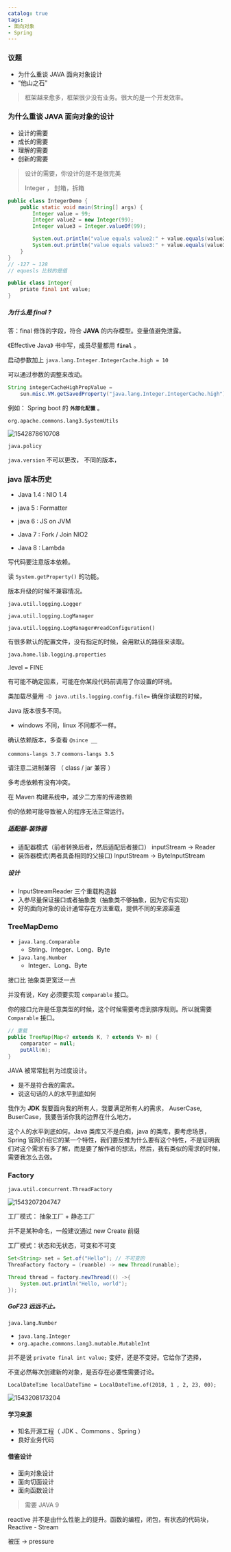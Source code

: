 ```yaml
---
catalog: true
tags:
- 面向对象
- Spring
---
```




### 议题

- 为什么重谈 JAVA 面向对象设计
- “他山之石”



>  框架越来愈多，框架很少没有业务。很大的是一个开发效率。



### 为什么重谈 JAVA 面向对象的设计

- 设计的需要
- 成长的需要
- 理解的需要
- 创新的需要



> 设计的需要，你设计的是不是很完美
>
> Integer ， 封箱，拆箱



```java
public class IntegerDemo {
    public static void main(String[] args) {
        Integer value = 99;
        Integer value2 = new Integer(99);
        Integer value3 = Integer.valueOf(99);

        System.out.println("value equals value2:" + value.equals(value2));
        System.out.println("value equals value3:" + value.equals(value3));
    }
}
// -127 ~ 128
// equesls 比较的是值
```



```java
public class Integer{
    priate final int value;
}
```

##### 为什么是 final ?

答：final 修饰的字段，符合 **JAVA** 的内存模型。变量值避免泄露。

  《Effective Java》 书中写，成员尽量都用 **`final`**  。



启动参数加上 `java.lang.Integer.IntegerCache.high = 10` 

可以通过参数的调整来改动。

```java
String integerCacheHighPropValue =
    sun.misc.VM.getSavedProperty("java.lang.Integer.IntegerCache.high");
```

例如： Spring boot 的 **`外部化配置`** 。

`org.apache.commons.lang3.SystemUtils` 

![1542878610708](assets/1542878610708.png)



`java.policy`  

`java.version` 不可以更改， 不同的版本，



### java 版本历史

- Java 1.4 : NIO 1.4

- java 5 : Formatter
- java 6 : JS on JVM
- Java 7 : Fork / Join NIO2
- Java 8 : Lambda

写代码要注意版本依赖。



读 `System.getProperty()` 的功能。

版本升级的时候不兼容情况。



`java.util.logging.Logger`  

`java.util.logging.LogManager` 



`java.util.logging.LogManager#readConfiguration()` 

有很多默认的配置文件，没有指定的时候，会用默认的路径来读取。

`java.home.lib.logging.properties`

.level = FINE 



有可能不确定因素，可能在你某段代码前调用了你设置的环境。

类加载尽量用 `-D java.utils.logging.config.file=` 确保你读取的时候，



Java 版本很多不同。

- windows 不同，linux 不同都不一样。



确认依赖版本，多查看 `@since __` 

`commons-langs 3.7`  `commons-langs 3.5`  

请注意二进制兼容 （ class / jar 兼容 ）

多考虑依赖有没有冲突。

在 Maven 构建系统中，减少二方库的传递依赖

你的依赖可能导致被人的程序无法正常运行。



##### 适配器-装饰器

- 适配器模式（前者转换后者，然后适配后者接口）  inputStream  -> Reader
- 装饰器模式(两者具备相同的父接口)  InputStream  -> ByteInputStream

##### 设计

- InputStreamReader 三个重载构造器
- 入参尽量保证接口或者抽象类（抽象类不够抽象，因为它有实现）
- 好的面向对象的设计通常存在方法重载，提供不同的来源渠道



### TreeMapDemo

- `java.lang.Comparable` 
  - String、Integer、Long、Byte
- `java.lang.Number` 
  - Integer、Long、Byte



接口比 抽象类更宽泛一点

并没有说，Key 必须要实现 `comparable` 接口。



你的接口允许是任意类型的时候，这个时候需要考虑到排序规则。所以就需要 `Comparable` 接口。



```java
// 重载
public TreeMap(Map<? extends K, ? extends V> m) {
    comparator = null;
    putAll(m);
}
```



JAVA 被常常批判为过度设计。

- 是不是符合我的需求。
- 说这句话的人的水平到底如何

我作为 **JDK** 我要面向我的所有人，我要满足所有人的需求， AuserCase, BuserCase，我要告诉你我的边界在什么地方。

这个人的水平到底如何。Java 类库又不是白痴，java 的类库，要考虑场景，Spring 官网介绍它的某一个特性，我们要反推为什么要有这个特性，不是证明我们对这个需求有多了解，而是要了解作者的想法，然后，我有类似的需求的时候，需要我怎么去做。



### Factory

`java.util.concurrent.ThreadFactory` 

![1543207204747](assets/1543207204747.png)



工厂模式： 抽象工厂 + 静态工厂

并不是某种命名，一般建议通过 new Create 前缀

工厂模式：状态和无状态，可变和不可变

```java
Set<String> set = Set.of("Hello"); // 不可变的
ThreaFactory factory = (ruanble) -> new Thread(runable);

Thread thread = factory.newThread(() ->{
    System.out.println("Hello, world");
});
```



##### GoF23 远远不止。



`java.lang.Number`

- `java.lang.Integer` 
- `org.apache.commons.lang3.mutable.MutableInt` 

并不是说 `private final int value;`  变好，还是不变好。它给你了选择，

不变必然每次创建新的对象，是否存在必要性需要讨论。

```
LocalDateTime localDateTime = LocalDateTime.of(2018, 1 , 2, 23, 00);
```





![1543208173204](assets/1543208173204.png)



#### 学习来源

- 知名开源工程（ JDK 、Commons 、Spring ）
- 良好业务代码

#### 借鉴设计

- 面向对象设计
- 面向切面设计
- 面向函数设计



> 需要 JAVA 9 



reactive 并不是由什么性能上的提升。函数的编程，闭包，有状态的代码块，Reactive - Stream 

被压 -> pressure